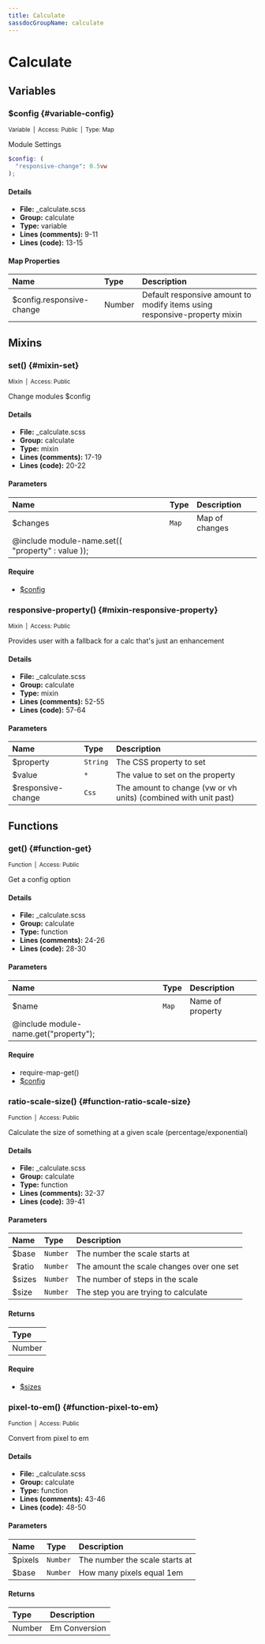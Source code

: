 ```yaml
---
title: Calculate
sassdocGroupName: calculate
---
```



# Calculate





## Variables




###  $config {#variable-config} 

<small>Variable&ensp;|&ensp;Access: Public&ensp;|&ensp;Type: Map</small>

  

Module Settings
    
    

``` scss
$config: (
  "responsive-change": 0.5vw
);
```
  

#### Details

- **File:** _calculate.scss
- **Group:** calculate
- **Type:** variable
- **Lines (comments):** 9-11
- **Lines (code):** 13-15
    
    

#### Map Properties


|Name|Type|Description|
|:--|:--|:--|
|$config.responsive-change|Number|Default responsive amount to modify items using responsive-property mixin|

    
  

## Mixins




###  set() {#mixin-set} 

<small>Mixin&ensp;|&ensp;Access: Public</small>

  

Change modules $config
    
    

#### Details

- **File:** _calculate.scss
- **Group:** calculate
- **Type:** mixin
- **Lines (comments):** 17-19
- **Lines (code):** 20-22
    
    

#### Parameters


|Name|Type|Description|
|:--|:--|:--|
|$changes|`Map`|Map of changes
  @include module-name.set(( "property" : value ));|

    

#### Require

- [$config](/scss/core/breakpoint/#variable-config)
  


###  responsive-property() {#mixin-responsive-property} 

<small>Mixin&ensp;|&ensp;Access: Public</small>

  

Provides user with a fallback for a calc that's just an enhancement
    
    

#### Details

- **File:** _calculate.scss
- **Group:** calculate
- **Type:** mixin
- **Lines (comments):** 52-55
- **Lines (code):** 57-64
    
    

#### Parameters


|Name|Type|Description|
|:--|:--|:--|
|$property|`String`|The CSS property to set|
|$value|`*`|The value to set on the property|
|$responsive-change|`Css`|The amount to change (vw or vh units) (combined with unit past)|

    
  

## Functions




###  get() {#function-get} 

<small>Function&ensp;|&ensp;Access: Public</small>

  

Get a config option
    
    

#### Details

- **File:** _calculate.scss
- **Group:** calculate
- **Type:** function
- **Lines (comments):** 24-26
- **Lines (code):** 28-30
    
    

#### Parameters


|Name|Type|Description|
|:--|:--|:--|
|$name|`Map`|Name of property
  @include module-name.get("property");|

    

#### Require

- require-map-get()
- [$config](/scss/core/breakpoint/#variable-config)
  


###  ratio-scale-size() {#function-ratio-scale-size} 

<small>Function&ensp;|&ensp;Access: Public</small>

  

Calculate the size of something at a given scale (percentage/exponential)
    
    

#### Details

- **File:** _calculate.scss
- **Group:** calculate
- **Type:** function
- **Lines (comments):** 32-37
- **Lines (code):** 39-41
    
    

#### Parameters


|Name|Type|Description|
|:--|:--|:--|
|$base|`Number`|The number the scale starts at|
|$ratio|`Number`|The amount the scale changes over one set|
|$sizes|`Number`|The number of steps in the scale|
|$size|`Number`|The step you are trying to calculate|

    

#### Returns


|Type|
|:--|
|Number|

    

#### Require

- [$sizes](/scss/core/breakpoint/#variable-sizes)
  


###  pixel-to-em() {#function-pixel-to-em} 

<small>Function&ensp;|&ensp;Access: Public</small>

  

Convert from pixel to em
    
    

#### Details

- **File:** _calculate.scss
- **Group:** calculate
- **Type:** function
- **Lines (comments):** 43-46
- **Lines (code):** 48-50
    
    

#### Parameters


|Name|Type|Description|
|:--|:--|:--|
|$pixels|`Number`|The number the scale starts at|
|$base|`Number`|How many pixels equal 1em|

    

#### Returns


|Type|Description|
|:--|:--|
|Number|Em Conversion|

    
  
  